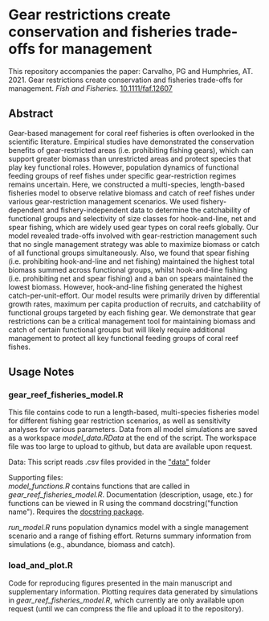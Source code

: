 # Gear restrictions create conservation and fisheries trade-offs for management

This repository accompanies the paper: Carvalho, PG and Humphries, AT. 2021. Gear restrictions create conservation and fisheries trade-offs for management. _Fish and Fisheries_. [10.1111/faf.12607](https://doi.org/10.1111/faf.12607)

## Abstract

Gear-based management for coral reef fisheries is often overlooked in the scientific literature. Empirical studies have demonstrated the conservation benefits of gear-restricted areas (i.e. prohibiting fishing gears), which can support greater biomass than unrestricted areas and protect species that play key functional roles. However, population dynamics of functional feeding groups of reef fishes under specific gear-restriction regimes remains uncertain. Here, we constructed a multi-species, length-based fisheries model to observe relative biomass and catch of reef fishes under various gear-restriction management scenarios. We used fishery-dependent and fishery-independent data to determine the catchability of functional groups and selectivity of size classes for hook-and-line, net and spear fishing, which are widely used gear types on coral reefs globally. Our model revealed trade-offs involved with gear-restriction management such that no single management strategy was able to maximize biomass or catch of all functional groups simultaneously. Also, we found that spear fishing (i.e. prohibiting hook-and-line and net fishing) maintained the highest total biomass summed across functional groups, whilst hook-and-line fishing (i.e. prohibiting net and spear fishing) and a ban on spears maintained the lowest biomass. However, hook-and-line fishing generated the highest catch-per-unit-effort. Our model results were primarily driven by differential growth rates, maximum per capita production of recruits, and catchability of functional groups targeted by each fishing gear. We demonstrate that gear restrictions can be a critical management tool for maintaining biomass and catch of certain functional groups but will likely require additional management to protect all key functional feeding groups of coral reef fishes.

## Usage Notes

### gear_reef_fisheries_model.R

This file contains code to run a length-based, multi-species fisheries model for different fishing gear restriction scenarios, as well as sensitivity analyses for various parameters. Data from all model simulations are saved as a workspace _model_data.RData_ at the end of the script. The workspace file was too large to upload to github, but data are available upon request.

Data: This script reads .csv files provided in the ["data"](https://github.com/paulcarvalho/faf_gear_restrictions_paper/tree/main/data) folder

Supporting files:  
_model_functions.R_ contains functions that are called in _gear_reef_fisheries_model.R_. Documentation (description, usage, etc.) for functions can be viewed in R using the command docstring("function name"). Requires the [docstring package](https://cran.r-project.org/web/packages/docstring/vignettes/docstring_intro.html).

_run_model.R_ runs population dynamics model with a single management scenario and a range of fishing effort. Returns summary information from simulations (e.g., abundance, biomass and catch).

### load_and_plot.R

Code for reproducing figures presented in the main manuscript and supplementary information. Plotting requires data generated by simulations in _gear_reef_fisheries_model.R_, which currently are only available upon request (until we can compress the file and upload it to the repository).